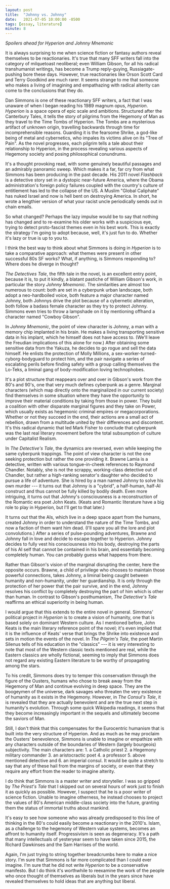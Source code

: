 ```yaml
---
layout: post
title:  "Johnny vs. Johnny"
date:   2021-07-05 10:00:00 -0500
tags: [essay, literature]
minute: 8
---
```

*Spoilers ahead for Hyperion and Johnny Mnemonic*

It is always surprising to me when science fiction or fantasy authors reveal themselves to be reactionaries. It's true that many SFF writers fall into the category of milquetoast neoliberal; even William Gibson, for all his radical transhumanist writings, has become a Trump reply-guying, Russiagate-pushing bore these days. However, true reactionaries like Orson Scott Card and Terry Goodkind are much rarer. It seems strange to me that someone who makes a living of imagining and empathazing with radical alterity can come to the conclusions that they do. 

Dan Simmons is one of these reactionary SFF writers, a fact that I was unaware of when I began reading his 1989 magnum opus, *Hyperion*. *Hyperion* is a space opera of epic scale and ambitions. Structured after the Canterbury Tales, it tells the story of pilgrims from the Hegemony of Man as they travel to the Time Tombs of Hyperion. The Tombs are a mysterious artifact of unknown origin, travelling backwards through time for incomprehensible reasons. Guarding it is the fearsome Shrike, a god-like being of metal and cybernetics, who impales its victims alive on its "Tree of Pain". As the novel progresses, each pilgrim tells a tale about their relationship to Hyperion, in the process revealing various aspects of Hegemony society and posing philosophical conundrums. 

It's a thought provoking read, with some genuinely beautiful passages and an admirably panoramic sweep. Which makes it a far, far cry from what Simmons has been producing in the past decade. His 2011 novel *Flashback* is a detective story set in a dystopic near-future America, where the Obama administration's foreign policy failures coupled with the country's culture of entitlement has led to the collapse of the US. A Muslim "Global Caliphate" has nuked Israel and now is hell bent on destroying America. In short, he wrote a lengthier version of what your racist uncle periodically sends out in chain emails. 

So what changed? Perhaps the lazy impulse would be to say that nothing has changed and to re-examine his older works with a suspicious eye, trying to detect proto-fascist themes even in his best work. This is exactly the strategy I'm going to adopt because, well, it's just fun to do. Whether it's lazy or true is up to you to.

I think the best way to think about what Simmons is doing in *Hyperion* is to take a comparative approach: what themes were present in other successful 80s SF works? What, if anything, is Simmons responding to? Where does he diverge in thought? 

*The Detectives Tale*, the fifth tale in the novel, is an excellent entry point, because it is, to put it kindly, a blatant pastiche of William Gibson's work, in particular the story *Johnny Mnemonic*. The similarities are almost too numerous to count: both are set in a cyberpunk urban landscape, both adopt a neo-hardboiled voice, both feature a major character named Johnny, both Johnnys drive the plot because of a cybernetic alteration, both follow a badass female character as they try to protect Johnny. Simmons even tries to throw a lampshade on it by mentioning offhand a character named "Cowboy Gibson". 

In *Johnny Mnemonic*, the point of view character is Johnny, a man with a memory chip implanted in his brain. He makes a living transporting sensitive data in his implant, which he himself does not have access to. (We'll leave the Freudian implications of this alone for now.) After obtaining some sensitive data from the Yakuza, he decides to go rogue and sell the data himself. He enlists the protection of Molly Millions, a sex-worker-turned-cyborg-bodyguard to protect him, and the pair navigate a series of escalating perils before finding safety with a group calling themselves the Lo-Teks, a liminal gang of body-modification loving technophobes. 

It's a plot structure that reappears over and over in Gibson's work from the 80's and 90's, one that very much defines cyberpunk as a genre. Marginal characters (which map directly onto the marginalized in our current society) find themselves in some situation where they have the opportunity to improve their material conditions by taking from those in power. They build a coalition with other disparate marginal figures and they take on Power, which usually exists as hegemonic criminal empires or megacorporations. Whether or not they succeed in the end, their actions are a small act of rebellion, drawn from a multitude united by their differences and discontent. It's this radical dynamic that led Mark Fisher to conclude that cyberpunk was the last real literary movement before the total subsumption of culture under Capitalist Realism. 

In *The Detective's Tale*, the dynamics are reversed, even while keeping the same cyberpunk trappings. The point of view character is not the one seeking protection but rather the one providing it. Brawne Lamia is a detective, written with various tongue-in-cheek references to Raymond Chandler. Notably, she is not the scrappy, working-class detective out of Chandler, but rather a high-ranking senator's daughter who decided to pursue a life of adventure. She is hired by a man named Johnny to solve his own murder --- it turns out that Johnny is a "cybrid", a half-human, half-AI construct and thus cannot be fully killed by bodily death. Even more intriguing, it turns out that Johnny's consciousness is a reconstruction of the Romantic era poet John Keats. (Keats and Romantic literature have a big role to play in Hyperion, but I'll get to that later.) 

It turns out that the AIs, which live in a deep space apart from the humans, created Johnny in order to understand the nature of the Time Tombs, and now a faction of them want him dead. (I'll spare you all the lore and plot convolutions.) After a series of pulse-pounding adventures, Brawne and Johnny fall in love and decide to escape together to Hyperion. Johnny decides to fully vest his consciousness into his body, destroying the parts of his AI self that cannot be contained in his brain, and essentially becoming completely human. You can probably guess what happens from there. 

Rather than Gibson's vision of the marginal disrupting the center, here the opposite occurs. Brawne, a child of privilege who chooses to maintain those powerful connections, takes Johnny, a liminal being caught between humanity and non-humanity, under her guardianship. It is only through the protection of her power that the pair survive, and in the end, Johnny resolves his conflict by completely destroying the part of him which is other than human. In contrast to Gibson's posthumanism, *The Detective's Tale* reaffirms an ethical superiority in being human. 

I would argue that this extends to the entire novel in general. Simmons' political project in *Hyperion* is to create a vision of humanity, one that is based solely on dominant Western culture. As I mentioned before, John Keats is the main literary reference point of the novel; it's even implied that it is the influence of Keats' verse that brings the Shrike into existence and sets in motion the events of the novel. In *The Pilgrim's Tale*, the poet Martin Silenus tells of his education in the "classics" --- it is very interesting to note that most of the Western classic texts mentioned are real, while the Eastern classics are wholly fictional, seeming to imply that Simmons does not regard any existing Eastern literature to be worthy of propagating among the stars. 

To his credit, Simmons does try to temper this conservatism through the figure of the Ousters, humans who chose to break away from the Hegemony of Man and continue evolving in deep space. They are the boogeymen of the universe, dark savages who threaten the very existence of humanity as it exists in the Hegemony. However, in *The Consul's Tale*, it is revealed that they are actually benevolent and are the true next step in humanity's evolution. Through some quick Wikipedia readings, it seems that they become increasingly important in the sequels and ultimately become the saviors of Man. 

Still, I don't think that this compensates for the Eurocentric humanism that is built into the very structure of Hyperion. And as much as he may proclaim the Ousters' benevolence, Simmons is unable to imagine or empathize with any characters outside of the boundaries of Western (largely bourgeois) subjectivity. The main characters are: 1. a Catholic priest 2. a Hegemony military commander 3. an aristocractic poet 4. a professor 5. above mentioned detective and 6. an imperial consul. It would be quite a stretch to say that any of these hail from the margins of society, or even that they require any effort from the reader to imagine alterity.

I do think that Simmons is a master writer and storyteller. I was so gripped by *The Priest's Tale* that I skipped out on several hours of work just to finish it as quickly as possible. However, I suspect that he is a poor writer of science fiction. Unable to imagine otherness, he instead chooses to project the values of 80's American middle-class society into the future, granting them the status of immortal truths about mankind. 

It's easy to see how someone who was already predisposed to this line of thinking in the 80's could easily become a reactionary in the 2010's. Islam, as a challenge to the hegemony of Western value systems, becomes an affront to humanity itself. Progressivism is seen as degeneracy. It's a path that many intellectuals of yesteryear seem to have taken since 2015, the Richard Dawkinses and the Sam Harrises of the world. 

Again, I'm just trying to string together breadcrumbs here to make a nice story. I'm sure that Simmons is far more complicated than I could ever imagine. I'm sure that he did not write *Hyperion* to be a conservative manifesto. But I do think it's worthwhile to reexamine the work of the people who once thought of themselves as liberals but in the years since have revealed themselves to hold ideas that are anything but liberal. 